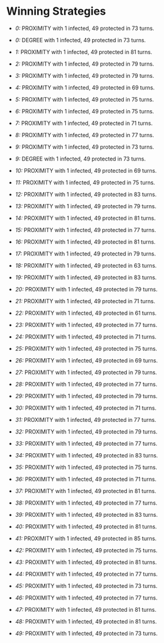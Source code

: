 # Winning Strategies

* _0:_ PROXIMITY with 1 infected, 49 protected in 73 turns.


* _0:_ DEGREE with 1 infected, 49 protected in 73 turns.


* _1:_ PROXIMITY with 1 infected, 49 protected in 81 turns.


* _2:_ PROXIMITY with 1 infected, 49 protected in 79 turns.


* _3:_ PROXIMITY with 1 infected, 49 protected in 79 turns.


* _4:_ PROXIMITY with 1 infected, 49 protected in 69 turns.


* _5:_ PROXIMITY with 1 infected, 49 protected in 75 turns.


* _6:_ PROXIMITY with 1 infected, 49 protected in 75 turns.


* _7:_ PROXIMITY with 1 infected, 49 protected in 71 turns.


* _8:_ PROXIMITY with 1 infected, 49 protected in 77 turns.


* _9:_ PROXIMITY with 1 infected, 49 protected in 73 turns.


* _9:_ DEGREE with 1 infected, 49 protected in 73 turns.


* _10:_ PROXIMITY with 1 infected, 49 protected in 69 turns.


* _11:_ PROXIMITY with 1 infected, 49 protected in 75 turns.


* _12:_ PROXIMITY with 1 infected, 49 protected in 83 turns.


* _13:_ PROXIMITY with 1 infected, 49 protected in 79 turns.


* _14:_ PROXIMITY with 1 infected, 49 protected in 81 turns.


* _15:_ PROXIMITY with 1 infected, 49 protected in 77 turns.


* _16:_ PROXIMITY with 1 infected, 49 protected in 81 turns.


* _17:_ PROXIMITY with 1 infected, 49 protected in 79 turns.


* _18:_ PROXIMITY with 1 infected, 49 protected in 63 turns.


* _19:_ PROXIMITY with 1 infected, 49 protected in 83 turns.


* _20:_ PROXIMITY with 1 infected, 49 protected in 79 turns.


* _21:_ PROXIMITY with 1 infected, 49 protected in 71 turns.


* _22:_ PROXIMITY with 1 infected, 49 protected in 61 turns.


* _23:_ PROXIMITY with 1 infected, 49 protected in 77 turns.


* _24:_ PROXIMITY with 1 infected, 49 protected in 71 turns.


* _25:_ PROXIMITY with 1 infected, 49 protected in 75 turns.


* _26:_ PROXIMITY with 1 infected, 49 protected in 69 turns.


* _27:_ PROXIMITY with 1 infected, 49 protected in 79 turns.


* _28:_ PROXIMITY with 1 infected, 49 protected in 77 turns.


* _29:_ PROXIMITY with 1 infected, 49 protected in 79 turns.


* _30:_ PROXIMITY with 1 infected, 49 protected in 71 turns.


* _31:_ PROXIMITY with 1 infected, 49 protected in 77 turns.


* _32:_ PROXIMITY with 1 infected, 49 protected in 79 turns.


* _33:_ PROXIMITY with 1 infected, 49 protected in 77 turns.


* _34:_ PROXIMITY with 1 infected, 49 protected in 83 turns.


* _35:_ PROXIMITY with 1 infected, 49 protected in 75 turns.


* _36:_ PROXIMITY with 1 infected, 49 protected in 71 turns.


* _37:_ PROXIMITY with 1 infected, 49 protected in 81 turns.


* _38:_ PROXIMITY with 1 infected, 49 protected in 77 turns.


* _39:_ PROXIMITY with 1 infected, 49 protected in 83 turns.


* _40:_ PROXIMITY with 1 infected, 49 protected in 81 turns.


* _41:_ PROXIMITY with 1 infected, 49 protected in 85 turns.


* _42:_ PROXIMITY with 1 infected, 49 protected in 75 turns.


* _43:_ PROXIMITY with 1 infected, 49 protected in 81 turns.


* _44:_ PROXIMITY with 1 infected, 49 protected in 77 turns.


* _45:_ PROXIMITY with 1 infected, 49 protected in 73 turns.


* _46:_ PROXIMITY with 1 infected, 49 protected in 77 turns.


* _47:_ PROXIMITY with 1 infected, 49 protected in 81 turns.


* _48:_ PROXIMITY with 1 infected, 49 protected in 81 turns.


* _49:_ PROXIMITY with 1 infected, 49 protected in 73 turns.


